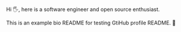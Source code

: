 Hi 🖐, here is a software engineer and open source enthusiast.

This is an example bio README for testing GtiHub profile README. 🦄
